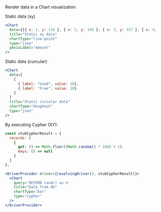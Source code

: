 Render data in a Chart visualization

Static data (xy)
```jsx
<Chart
  data={[{ x: 1, y: 116 }, { x: 2, y: 145 }, { x: 3, y: 157 }, { x: 4, y: 64 }, { x: 5, y: 152 }]}
  title="Static xy data"
  chartType="line-point"
  type="json"
  yAxisLabel="Amount"
/>
```
Static data (curcular):
```jsx
<Chart
  data={
    [
      { label: "Used", value: 30},
      { label: "Free", value: 20}
    ]
  }
  title="Static circular data"
  chartType="doughnut"
  type="json"
/>
```

By executing Cypher (XY):
```jsx
const stubCypherResult = {
  records: [
    {
      get: () => Math.floor((Math.random() * 100) + 1),
      keys: () => null
    }
  ]
};

<DriverProvider driver={resolvingDriver(3, stubCypherResult)}>
  <Chart
    query='RETURN rand() as n'
    title="Data from db"
    chartType="bar"
    type="cypher"
  />
</DriverProvider>
```
